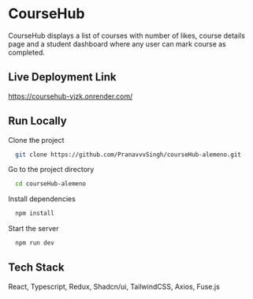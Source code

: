 
# CourseHub

CourseHub displays a list of courses with number of likes, course details page and a student dashboard where any user can mark course as completed.

## Live Deployment Link
https://coursehub-yjzk.onrender.com/

## Run Locally

Clone the project

```bash
  git clone https://github.com/PranavvvSingh/courseHub-alemeno.git
```

Go to the project directory

```bash
  cd courseHub-alemeno
```

Install dependencies

```bash
  npm install
```

Start the server

```bash
  npm run dev
```

## Tech Stack
React, Typescript, Redux, Shadcn/ui, TailwindCSS, Axios, Fuse.js
